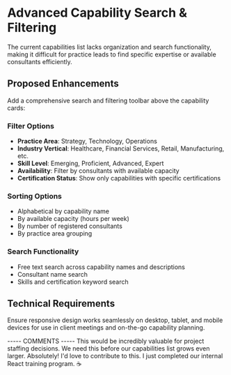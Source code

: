 # Advanced Capability Search & Filtering

The current capabilities list lacks organization and search functionality, making it difficult for practice leads to find specific expertise or available consultants efficiently.

## Proposed Enhancements

Add a comprehensive search and filtering toolbar above the capability cards:

### Filter Options
- **Practice Area**: Strategy, Technology, Operations
- **Industry Vertical**: Healthcare, Financial Services, Retail, Manufacturing, etc.
- **Skill Level**: Emerging, Proficient, Advanced, Expert
- **Availability**: Filter by consultants with available capacity
- **Certification Status**: Show only capabilities with specific certifications

### Sorting Options
- Alphabetical by capability name
- By available capacity (hours per week)
- By number of registered consultants
- By practice area grouping

### Search Functionality
- Free text search across capability names and descriptions
- Consultant name search
- Skills and certification keyword search

## Technical Requirements

Ensure responsive design works seamlessly on desktop, tablet, and mobile devices for use in client meetings and on-the-go capability planning.

----- COMMENTS -----
This would be incredibly valuable for project staffing decisions. We need this before our capabilities list grows even larger.
Absolutely! I'd love to contribute to this. I just completed our internal React training program. ☕

